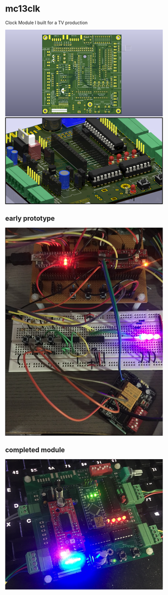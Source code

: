 # mc13clk
 Clock Module I built for a TV production

 ![main](/images/main.png)
 ![3d](/images/3d.png)

## early prototype
![proto](/images/proto.png)

## completed module

![complete](/images/complete.png)